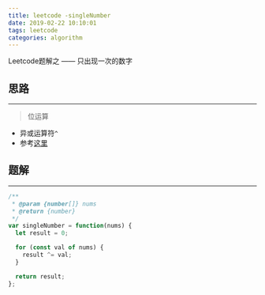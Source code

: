```yaml
---
title: leetcode -singleNumber
date: 2019-02-22 10:10:01
tags: leetcode
categories: algorithm
---
```


Leetcode题解之 —— 只出现一次的数字


<!-- more -->


## 思路

------

> 位运算

- 异或运算符`^`
- 参考[这里](https://blog.csdn.net/Garrettzxd/article/details/82390653)

## 题解

------

```ts
/**
 * @param {number[]} nums
 * @return {number}
 */
var singleNumber = function(nums) {
  let result = 0;

  for (const val of nums) {
    result ^= val;
  }

  return result;
};
```